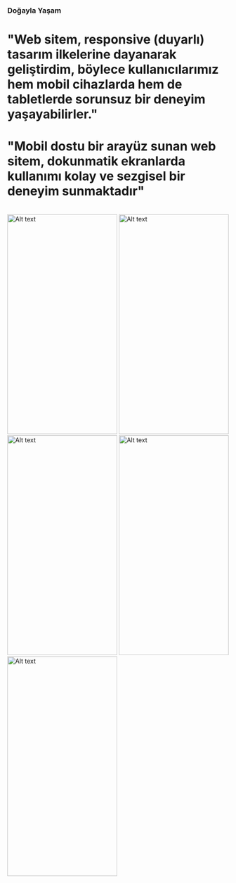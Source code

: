### Doğayla Yaşam
# "Web sitem, responsive (duyarlı) tasarım ilkelerine dayanarak geliştirdim, böylece kullanıcılarımız hem mobil cihazlarda hem de tabletlerde sorunsuz bir deneyim yaşayabilirler."
# "Mobil dostu bir arayüz sunan web sitem, dokunmatik ekranlarda kullanımı kolay ve sezgisel bir deneyim sunmaktadır"
<br>

<img title="a title" alt="Alt text" src="https://github.com/mrvozturk/training_html/assets/133267808/8901a590-08ff-451a-a2fb-fd2dc6651a52" width="250px" height="500px">
<img title="a title" alt="Alt text" src="https://github.com/mrvozturk/training_html/assets/133267808/aee063c6-434d-4e3a-82ef-98e001136c7f" width="250px" height="500px">
<img title="a title" alt="Alt text" src="https://github.com/mrvozturk/training_html/assets/133267808/1fc48d72-eb26-42fc-923c-6ecb6d814f75" width="250px" height="500px">
<img title="a title" alt="Alt text" src="https://github.com/mrvozturk/training_html/assets/133267808/256adef2-8794-42ba-bf5e-15761680e815" width="250px" height="500px">
<img title="a title" alt="Alt text" src="https://github.com/mrvozturk/training_html/assets/133267808/49026eb7-6a9d-47e4-a5f3-fe7f14b6da04" width="250px" height="500px">



